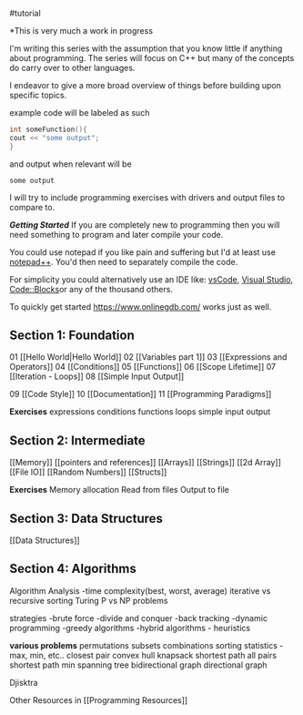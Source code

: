 #tutorial


\*This is very much a work in progress



I'm writing this series with the assumption that you know little if anything about programming. The series will focus on C++ but many of the concepts do carry over to other languages.

I endeavor to give a more broad overview of things before building upon specific topics.

example code will be labeled as such
``` c++
int someFunction(){
cout << "some output";
}
```
and output when relevant will be
```
some output
```

I will try to include programming exercises with drivers and 
output files to compare to.


***Getting Started***
If you are completely new to programming then you will need something to program and later compile your code.

You could use notepad if you like pain and suffering but I'd at least use [notepad++](https://notepad-plus-plus.org/). You'd then need to separately compile the code.

For simplicity you could alternatively use an IDE like: [vsCode](https://code.visualstudio.com/), [Visual Studio](https://visualstudio.microsoft.com/), [Code::Blocks](https://www.codeblocks.org/)or any of the thousand others.

To quickly get started https://www.onlinegdb.com/ works just as well.

## Section 1: Foundation
01 [[Hello World|Hello World]] 
02 [[Variables part 1]] 
03 [[Expressions and Operators]] 
04 [[Conditions]] 
05 [[Functions]]
06 [[Scope Lifetime]] 
07 [[Iteration - Loops]] 
08 [[Simple Input Output]]

09 [[Code Style]]
10 [[Documentation]]
11 [[Programming Paradigms]]

**Exercises** 
expressions
conditions
functions
loops
simple input output

## Section 2: Intermediate
 [[Memory]] 
 [[pointers and references]]
 [[Arrays]] 
 [[Strings]]
 [[2d Array]] 
 [[File IO]] 
 [[Random Numbers]]
 [[Structs]]


**Exercises** 
Memory allocation
Read from files 
Output to file


## Section 3: Data Structures
[[Data Structures]] 


## Section 4: Algorithms
Algorithm Analysis
-time complexity(best, worst, average)
iterative vs recursive
sorting
Turing
P vs NP problems

strategies
-brute force
-divide and conquer
-back tracking
-dynamic programming
-greedy algorithms
-hybrid algorithms - heuristics

**various problems**
permutations
subsets
combinations
sorting
statistics - max, min, etc..
closest pair
convex hull
knapsack
shortest path
all pairs shortest path
min spanning tree
bidirectional graph
directional graph

Djisktra





Other Resources in [[Programming Resources]]